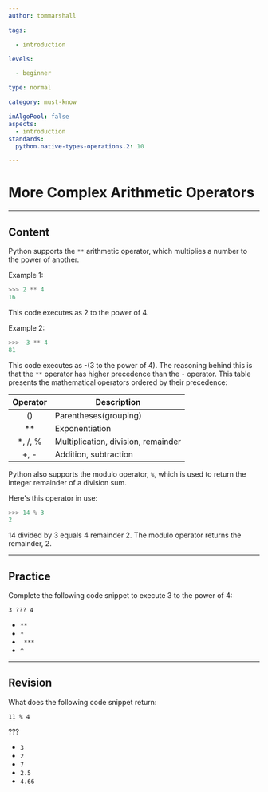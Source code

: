 ```yaml
---
author: tommarshall

tags:

  - introduction

levels:

  - beginner

type: normal

category: must-know

inAlgoPool: false
aspects:
  - introduction
standards:
  python.native-types-operations.2: 10

---
```


# More Complex Arithmetic Operators

---
## Content

Python supports the `**` arithmetic operator, which multiplies a number to the power of another.

Example 1:
```python
>>> 2 ** 4
16
```
This code executes as 2 to the power of 4.

Example 2:
```python
>>> -3 ** 4
81
```
This code executes as -(3 to the power of 4). The reasoning behind this is that the `**` operator has higher precedence than the `-` operator. This table presents the mathematical operators ordered by their precedence:

| Operator | Description                         |
|:--------:|-------------------------------------|
|    ()    | Parentheses(grouping)               |
|    **    | Exponentiation                      |
|  *, /, % | Multiplication, division, remainder |
|   +, -   | Addition, subtraction               |

Python also supports the modulo operator, `%`, which is used to return the integer remainder of a division sum.

Here's this operator in use:
```python
>>> 14 % 3
2
```
14 divided by 3 equals 4 remainder 2. The modulo operator returns the remainder, 2.

---
## Practice

Complete the following code snippet to execute 3 to the power of 4:

```
3 ??? 4
```
 
* `**`
* `*`
* ` ***`
* `^`

---
## Revision

What does the following code snippet return:

```
11 % 4
```
???

* `3`
* `2`
* `7`
* `2.5`
* `4.66`
